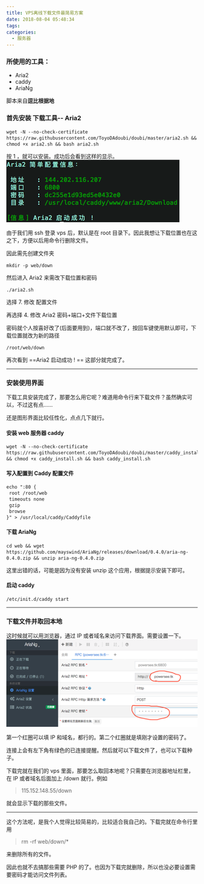 ```yaml
---
title: VPS离线下载文件最简易方案
date: 2018-08-04 05:48:34
tags:
categories:
  - 服务器
---
```

### 所使用的工具：
- Aria2
- caddy
- AriaNg
<!--more-->

脚本来自**逗比根据地**


### 首先安装 下载工具-- Aria2
```
wget -N --no-check-certificate https://raw.githubusercontent.com/ToyoDAdoubi/doubi/master/aria2.sh && chmod +x aria2.sh && bash aria2.sh
```
按 1 ，就可以安装。成功后会看到这样的显示。
![image](/img/2018/Aria2-done.png)

由于我们用 ssh 登录 vps 后，默认是在 root 目录下。因此我想让下载位置也在这之下，方便以后用命令行删除文件。

因此需先创建文件夹

```
mkdir -p web/down
```
然后进入 Aria2 来需改下载位置和密码

```
./aria2.sh
```
选择 7. 修改 配置文件

再选择 4.  修改 Aria2 密码+端口+文件下载位置

密码就个人按喜好改了(后面要用到)，端口就不改了，按回车键使用默认即可，下载位置就改为新的路径

```
/root/web/down
```
再次看到 ==Aria2 启动成功 !  == 这部分就完成了。


---
### 安装使用界面
下载工具安装完成了，那要怎么用它呢？难道用命令行来下载文件？虽然确实可以，不过这有点……

还是图形界面比较任性化，点点几下就行。

#### 安装 web 服务器 caddy

```
wget -N --no-check-certificate https://raw.githubusercontent.com/ToyoDAdoubi/doubi/master/caddy_install.sh && chmod +x caddy_install.sh && bash caddy_install.sh
```
#### 写入配置到 Caddy 配置文件
```
echo ":80 {
 root /root/web
 timeouts none
 gzip
 browse
}" > /usr/local/caddy/Caddyfile
```

#### 下载 AriaNg
```
cd web && wget https://github.com/mayswind/AriaNg/releases/download/0.4.0/aria-ng-0.4.0.zip && unzip aria-ng-0.4.0.zip
```
这里出错的话，可能是因为没有安装 unzip 这个应用，根据提示安装下即可。

#### 启动 caddy

```
/etc/init.d/caddy start
```

---
### 下载文件并取回本地
这时候就可以用浏览器，通过 IP 或者域名来访问下载界面。需要设置一下。
![image](/img/2018/AriaNg.png)

第一个红圈可以填 IP 和域名，都行的。第二个红圈就是填刚才设置的密码了。

连接上会有左下角有绿色的已连接提醒。然后就可以下载文件了，也可以下载种子。

下载完就在我们的 vps 里面，那要怎么取回本地呢？只需要在浏览器地址栏里，在  IP 或者域名后面加上 /down 就行。例如
> 115.152.148.55/down

就会显示下载的那些文件。

---
这个方法呢，是我个人觉得比较简易的，比较适合我自己的。下载完就在命令行里用
> rm -rf web/down/*

来删除所有的文件。

因此也就不去搞那些需要 PHP 的了。也因为下载完就删除，所以也没必要设置需要密码才能访问文件列表。
